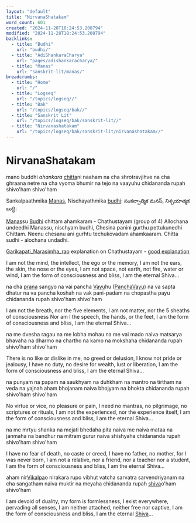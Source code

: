 ```yaml
---
layout: "default"
title: "NirvanaShatakam"
word_count: 601
created: "2024-11-28T18:24:53.208794"
modified: "2024-11-28T18:24:53.208794"
backlinks:
  - title: "Budhi"
    url: "budhi/"
  - title: "AdiShankaraCharya"
    url: "pages/adishankaracharya/"
  - title: "Manas"
    url: "sanskrit-lit/manas/"
breadcrumbs:
  - title: "Home"
    url: "/"
  - title: "Logseq"
    url: "/topics/logseq//"
  - title: "Bak"
    url: "/topics/logseq/bak//"
  - title: "Sanskrit Lit"
    url: "/topics/logseq/bak/sanskrit-lit//"
  - title: "Nirvanashatakam"
    url: "/topics/logseq/bak/sanskrit-lit/nirvanashatakam//"
---
```

# NirvanaShatakam

mano buddhi *ahankara* [chitta](docs/sanskrit-lit/chitta/index/)ni naaham
na cha shrotravjihve na cha ghraana netre
na cha vyoma bhumir na tejo na vaayuhu
chidananda rupah shivo'ham shivo'ham

Sankalpaathmika [Manas](docs/sanskrit-lit/manas/index/), Nischayathmika [budhi](docs/budhi/index/):
సంకల్పాత్మిక మనస్, నిశ్చయాత్మక బుద్ధి:

[Manas](docs/sanskrit-lit/manas/index/)su [Budhi](docs/budhi/index/) chittam ahamkaram - Chathustayam (group of 4)
Allochana undeedhi Manassu, nischyam budhi, Chesina panini gurthu pettukunedhi Chittam. Neenu chesanu ani gurhtu techukovadam ahamkaaram.
Chitta sudhi - alochana undadhi.

[Garikapati_Narasimha_rao](garikapati_narasimha_rao/) explanation on Chathustayam - [good explanation](https://www.facebook.com/srigarikipatinarasimharaoofficial/videos/%E0%B0%AE%E0%B0%A8%E0%B0%B8%E0%B1%81-%E0%B0%AC%E0%B1%81%E0%B0%A6%E0%B1%8D%E0%B0%A7%E0%B0%BF-%E0%B0%9A%E0%B0%BF%E0%B0%A4%E0%B1%8D%E0%B0%A4%E0%B0%82-%E0%B0%B5%E0%B1%80%E0%B0%9F%E0%B0%BF-%E0%B0%AE%E0%B0%A7%E0%B1%8D%E0%B0%AF-%E0%B0%A4%E0%B1%87%E0%B0%A1%E0%B0%BE-%E0%B0%8F%E0%B0%AE%E0%B0%BF%E0%B0%9F%E0%B1%8B-%E0%B0%9A%E0%B1%82%E0%B0%A1%E0%B0%82%E0%B0%A1%E0%B0%BF/245100914115291/)

I am not the mind, the intellect, the ego or the memory,
I am not the ears, the skin, the nose or the eyes,
I am not space, not earth, not fire, water or wind,
I am the form of consciousness and bliss,
I am the eternal Shiva...

na cha [prana](docs/sanskrit-lit/prana/index/) sangyo na vai pancha [Vayu](logseq/bak/sanskrit-lit/vayu/2025-06-25t18_36_37464zdesktop/)hu ([PanchaVayu](logseq/bak/panchavayu/2025-06-25t18_36_37327zdesktop/))
na va sapta dhatur na va pancha koshah
na vak pani-padam na chopastha payu
chidananda rupah shivo'ham shivo'ham

I am not the breath, nor the five elements,
I am not matter, nor the 5 sheaths of consciousness
Nor am I the speech, the hands, or the feet,
I am the form of consciousness and bliss,
I am the eternal Shiva...

na me dvesha ragau na me lobha mohau
na me vai mado naiva matsarya bhavaha
na dharmo na chartho na kamo na mokshaha
chidananda rupah shivo'ham shivo'ham

There is no like or dislike in me, no greed or delusion,
I know not pride or jealousy,
I have no duty, no desire for wealth, lust or liberation,
I am the form of consciousness and bliss,
I am the eternal Shiva...

na punyam na papam na saukhyam na duhkham
na mantro na tirtham na veda na yajnah
aham bhojanam naiva bhojyam na bhokta
chidananda rupah shivo'ham shivo'ham

No virtue or vice, no pleasure or pain,
I need no mantras, no pilgrimage, no scriptures or rituals,
I am not the experienced, nor the experience itself,
I am the form of consciousness and bliss,
I am the eternal Shiva...

na me mrtyu shanka na mejati bhedaha
pita naiva me naiva mataa na janmaha
na bandhur na mitram gurur naiva shishyaha
chidananda rupah shivo'ham shivo'ham

I have no fear of death, no caste or creed,
I have no father, no mother, for I was never born,
I am not a relative, nor a friend, nor a teacher nor a student,
I am the form of consciousness and bliss,
I am the eternal Shiva...

aham nir[Vikalpa](docs/sanskrit-lit/vikalpa/index/)o nirakara rupo
vibhut vatcha sarvatra sarvendriyanam
na cha sangatham naiva muktir na meyaha
chidananda rupah [shiva](docs/shiva/index/)o'ham shivo'ham

I am devoid of duality, my form is formlessness,
I exist everywhere, pervading all senses,
I am neither attached, neither free nor captive,
I am the form of consciousness and bliss,
I am the eternal [Shiva](docs/shiva/index/)...
